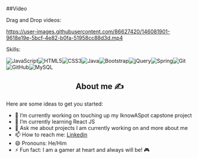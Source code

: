 ##Video

Drag and Drop videos:

https://user-images.githubusercontent.com/86627420/146081901-9618e19e-5bcf-4e82-b0fa-51958cc88d3d.mp4



Skills:

<img alt="JavaScript" src="https://img.shields.io/badge/javascript%20-%23323330.svg?&style=for-the-badge&logo=javascript&logoColor=%23F7DF1E"/><img alt="HTML5" src="https://img.shields.io/badge/html5%20-%23E34F26.svg?&style=for-the-badge&logo=html5&logoColor=white"/><img alt="CSS3" src="https://img.shields.io/badge/css3%20-%231572B6.svg?&style=for-the-badge&logo=css3&logoColor=white"/><img alt="Java" src="https://img.shields.io/badge/java-%23ED8B00.svg?&style=for-the-badge&logo=java&logoColor=white"/><img alt="Bootstrap" src="https://img.shields.io/badge/bootstrap%20-%23563D7C.svg?&style=for-the-badge&logo=bootstrap&logoColor=white"/><img alt="jQuery" src="https://img.shields.io/badge/jquery%20-%230769AD.svg?&style=for-the-badge&logo=jquery&logoColor=white"/><img alt="Spring" src="https://img.shields.io/badge/spring%20-%236DB33F.svg?&style=for-the-badge&logo=spring&logoColor=white"/><img alt="Git" src="https://img.shields.io/badge/git%20-%23F05033.svg?&style=for-the-badge&logo=git&logoColor=white"/><img alt="GitHub" src="https://img.shields.io/badge/github%20-%23121011.svg?&style=for-the-badge&logo=github&logoColor=white"/><img alt="MySQL" src="https://img.shields.io/badge/mysql-%2300f.svg?&style=for-the-badge&logo=mysql&logoColor=white"/>

<h2 align="center"> About me ✍️ </h2>

Here are some ideas to get you started:

- 🔭 I’m currently working on touching up my IknowASpot capstone project
- 🌱 I’m currently learning React JS
- 💬 Ask me about projects I am currently working on and more about me
- 📫 How to reach me: [Linkedin](https://www.linkedin.com/in/ignaciomares/ "Linkedin")
- 😄 Pronouns: He/Him
- ⚡ Fun fact: I am a gamer at heart and always will be! 🎮
